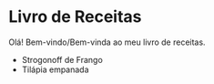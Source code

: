 # Livro de Receitas

Olá! Bem-vindo/Bem-vinda ao meu livro de receitas.

- Strogonoff de Frango
- Tilápia empanada
